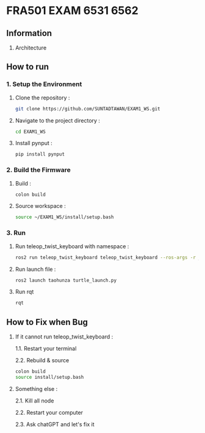 # FRA501 EXAM 6531 6562

## Information
1. Architecture





## How to run

### 1. Setup the Environment
1. Clone the repository :
    ```sh
    git clone https://github.com/SUNTADTAWAN/EXAM1_WS.git
    ```
2. Navigate to the project directory :
    ```sh
    cd EXAM1_WS
    ```
3. Install pynput :
    ```sh
    pip install pynput
    ```
### 2. Build the Firmware
1. Build :
    ```sh
    colon build
    ``` 
2. Source workspace :
    ```sh
    source ~/EXAM1_WS/install/setup.bash 
    ```
### 3. Run
1. Run teleop_twist_keyboard with namespace :
    ```sh
    ros2 run teleop_twist_keyboard teleop_twist_keyboard --ros-args -r __ns:=/your_namespace
    ```

2. Run launch file :
   ```sh
   ros2 launch taohunza turtle_launch.py
   ```
3. Run rqt
   ```sh
   rqt
   ```


## How to Fix when Bug
1. If it cannot run teleop_twist_keyboard :
   
    1.1. Restart your terminal
   
    2.2. Rebuild & source
    ```sh
    colon build
    source install/setup.bash
    ```
2. Something else :
   
   2.1. Kill all node
   
   2.2. Restart your computer
   
   2.3. Ask chatGPT and let's fix it

   



